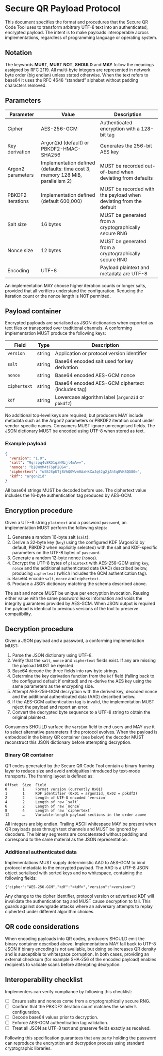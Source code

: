 # Secure QR Payload Protocol

This document specifies the format and procedures that the Secure QR Code Tool
uses to transform arbitrary UTF-8 text into an authenticated, encrypted payload.
The intent is to make payloads interoperable across implementations, regardless
of programming language or operating system.

## Notation

The keywords **MUST**, **MUST NOT**, **SHOULD** and **MAY** follow the meanings
assigned by RFC 2119. All multi-byte integers are represented in network byte
order (big endian) unless stated otherwise. When the text refers to base64 it
uses the RFC 4648 “standard” alphabet without padding characters removed.

## Parameters

| Parameter | Value | Description |
|-----------|-------|-------------|
| Cipher | AES-256-GCM | Authenticated encryption with a 128-bit tag |
| Key derivation | Argon2id (default) or PBKDF2-HMAC-SHA256 | Generates the 256-bit AES key |
| Argon2 parameters | Implementation defined (defaults: time cost 3, memory 128 MiB, parallelism 2) | MUST be recorded out-of-band when deviating from defaults |
| PBKDF2 iterations | Implementation defined (default 600,000) | MUST be recorded with the payload when deviating from the default |
| Salt size | 16 bytes | MUST be generated from a cryptographically secure RNG |
| Nonce size | 12 bytes | MUST be generated from a cryptographically secure RNG |
| Encoding | UTF-8 | Payload plaintext and metadata are UTF-8 |

An implementation MAY choose higher iteration counts or longer salts, provided
that all verifiers understand the configuration. Reducing the iteration count or
the nonce length is NOT permitted.

## Payload container

Encrypted payloads are serialised as JSON dictionaries when exported as text
files or transported over traditional channels. A conforming implementation MUST
produce the following keys:

| Field | Type | Description |
|-------|------|-------------|
| `version` | string | Application or protocol version identifier |
| `salt` | string | Base64 encoded salt used for key derivation |
| `nonce` | string | Base64 encoded AES-GCM nonce |
| `ciphertext` | string | Base64 encoded AES-GCM ciphertext (includes tag) |
| `kdf` | string | Lowercase algorithm label (`argon2id` or `pbkdf2`) |

No additional top-level keys are required, but producers MAY include metadata
such as the Argon2 parameters or PBKDF2 iteration count under vendor-specific
names. Consumers MUST ignore unrecognised fields. The JSON dictionary MUST be
encoded using UTF-8 when stored as text.

### Example payload

```json
{
  "version": "1.0",
  "salt": "9qrzpq4vERD1qzNNzjl4mA==",
  "nonce": "bI8WmM4tF6pP2OG4",
  "ciphertext": "uSBJ8pUTj8VhQ0Wvm0AxHkXaJq62g2jAh5q0VK8QG80=",
  "kdf": "argon2id"
}
```

All base64 strings MUST be decoded before use. The ciphertext value includes the
16-byte authentication tag produced by AES-GCM.

## Encryption procedure

Given a UTF-8 string `plaintext` and a password `password`, an implementation
MUST perform the following steps:

1. Generate a random 16-byte salt (`salt`).
2. Derive a 32-byte key (`key`) using the configured KDF (Argon2id by default,
   PBKDF2 when explicitly selected) with the salt and KDF-specific parameters on
   the UTF-8 bytes of `password`.
3. Generate a random 12-byte nonce (`nonce`).
4. Encrypt the UTF-8 bytes of `plaintext` with AES-256-GCM using `key`, `nonce`
   and the additional authenticated data (AAD) described below, producing
   `ciphertext` (which includes the GCM authentication tag).
5. Base64 encode `salt`, `nonce` and `ciphertext`.
6. Produce a JSON dictionary matching the schema described above.

The salt and nonce MUST be unique per encryption invocation. Reusing either
value with the same password leaks information and voids the integrity
guarantees provided by AES-GCM.  When JSON output is required the payload is
identical to previous versions of the tool to preserve compatibility.

## Decryption procedure

Given a JSON payload and a password, a conforming implementation MUST:

1. Parse the JSON dictionary using UTF-8.
2. Verify that the `salt`, `nonce` and `ciphertext` fields exist. If any are
missing the payload MUST be rejected.
3. Base64 decode the three fields into raw byte strings.
4. Determine the key derivation function from the `kdf` field (falling back to
   the configured default if omitted) and re-derive the AES key using the same
   parameters as the encrypting side.
5. Attempt AES-256-GCM decryption with the derived key, decoded nonce and the
   additional authenticated data (AAD) described below.
6. If the AES-GCM authentication tag is invalid, the implementation MUST reject
the payload and report an error.
7. Convert the decrypted byte sequence to a UTF-8 string to obtain the original
plaintext.

Consumers SHOULD surface the `version` field to end users and MAY use it to
select alternative parameters if the protocol evolves.  When the payload is
embedded in the binary QR container (see below) the decoder MUST reconstruct
this JSON dictionary before attempting decryption.

### Binary QR container

QR codes generated by the Secure QR Code Tool contain a binary framing layer to
reduce size and avoid ambiguities introduced by text-mode transports. The
framing layout is defined as:

```
Offset  Size  Field
0       1     Format version (currently 0x01)
1       1     KDF identifier (0x01 = argon2id, 0x02 = pbkdf2)
2       2     Length of UTF-8 encoded `version`
4       2     Length of raw `salt`
6       2     Length of raw `nonce`
8       4     Length of raw `ciphertext`
12      …     Variable-length payload sections in the order above
```

All integers are big endian.  Trailing ASCII whitespace MAY be present when QR
payloads pass through text channels and MUST be ignored by decoders.  The binary
segments are concatenated without padding and correspond to the same material as
the JSON representation.

### Additional authenticated data

Implementations MUST supply deterministic AAD to AES-GCM to bind protocol
metadata to the encrypted payload. The AAD is a UTF-8 JSON object serialised
with sorted keys and no whitespace, containing the following fields:

```
{"cipher":"AES-256-GCM","kdf":"<kdf>","version":"<version>"}
```

Any change to the cipher identifier, protocol version or advertised KDF will
invalidate the authentication tag and MUST cause decryption to fail. This guards
against downgrade attacks where an adversary attempts to replay ciphertext under
different algorithm choices.

## QR code considerations

When encoding payloads into QR codes, producers SHOULD emit the binary container
described above.  Implementations MAY fall back to UTF-8 JSON if binary
encoding is not available, but doing so increases QR density and is susceptible
to whitespace corruption.  In both cases, providing an external checksum (for
example SHA-256 of the encoded payload) enables recipients to validate scans
before attempting decryption.

## Interoperability checklist

Implementers can verify compliance by following this checklist:

- [ ] Ensure salts and nonces come from a cryptographically secure RNG.
- [ ] Confirm that the PBKDF2 iteration count matches the sender’s configuration.
- [ ] Decode base64 values prior to decryption.
- [ ] Enforce AES-GCM authentication tag validation.
- [ ] Treat all JSON as UTF-8 text and preserve fields exactly as received.

Following this specification guarantees that any party holding the password can
reproduce the encryption and decryption process using standard cryptographic
libraries.
